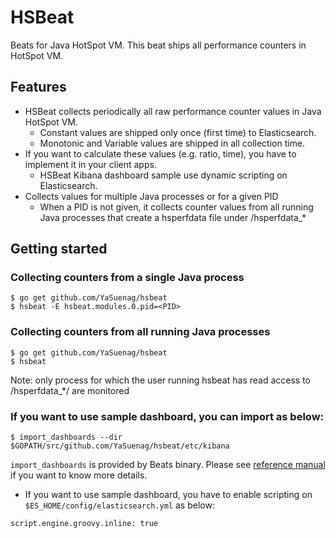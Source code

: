 # HSBeat

Beats for Java HotSpot VM. This beat ships all performance counters in HotSpot VM.


## Features

* HSBeat collects periodically all raw performance counter values in Java HotSpot VM.
  * Constant values are shipped only once (first time) to Elasticsearch.
  * Monotonic and Variable values are shipped in all collection time.
* If you want to calculate these values (e.g. ratio, time), you have to implement it in your client apps.
  * HSBeat Kibana dashboard sample use dynamic scripting on Elasticsearch.
* Collects values for multiple Java processes or for a given PID
  * When a PID is not given, it collects counter values from all running Java processes that create a hsperfdata file under <tmp>/hsperfdata_*


## Getting started

### Collecting counters from a single Java process
```
$ go get github.com/YaSuenag/hsbeat
$ hsbeat -E hsbeat.modules.0.pid=<PID>
```

### Collecting counters from all running Java processes
```
$ go get github.com/YaSuenag/hsbeat
$ hsbeat
```

Note: only process for which the user running hsbeat has read access to <tmp>/hsperfdata_*/<pid> are monitored

### If you want to use sample dashboard, you can import as below:

```
$ import_dashboards --dir $GOPATH/src/github.com/YaSuenag/hsbeat/etc/kibana
```

```import_dashboards``` is provided by Beats binary. Please see [reference manual](https://www.elastic.co/guide/en/beats/libbeat/5.0/import-dashboards.html) if you want to know more details.

* If you want to use sample dashboard, you have to enable scripting on ```$ES_HOME/config/elasticsearch.yml``` as below:
```
script.engine.groovy.inline: true
```
